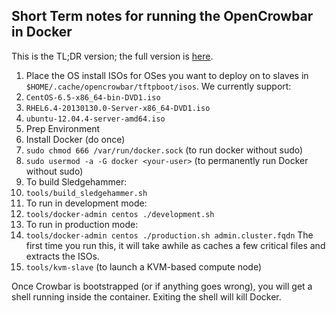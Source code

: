 ## Short Term notes for running the OpenCrowbar in Docker

This is the TL;DR version; the full version is [here](doc/development-guides/dev-systems/docker/docker-admin.md).

1. Place the OS install ISOs for OSes you want to deploy on to slaves in
  `$HOME/.cache/opencrowbar/tftpboot/isos`.  We currently support:
  1. `CentOS-6.5-x86_64-bin-DVD1.iso`
  2. `RHEL6.4-20130130.0-Server-x86_64-DVD1.iso`
  3. `ubuntu-12.04.4-server-amd64.iso`
1. Prep Environment
  1. Install Docker (do once)
  2. `sudo chmod 666 /var/run/docker.sock` (to run docker without sudo)
  3. `sudo usermod -a -G docker <your-user>` (to permanently run Docker
  without sudo)
2. To build Sledgehammer:
  1. `tools/build_sledgehammer.sh`
2. To run in development mode:
  1. `tools/docker-admin centos ./development.sh`
3. To run in production mode:
  1. `tools/docker-admin centos ./production.sh admin.cluster.fqdn`
     The first time you run this, it will take awhile as caches a few
     critical files and extracts the ISOs.
  2. `tools/kvm-slave` (to launch a KVM-based compute node)

Once Crowbar is bootstrapped (or if anything goes wrong), you will get a shell running inside the container.  Exiting the shell will kill Docker.
